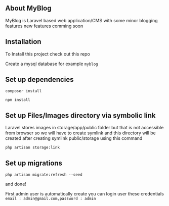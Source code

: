 ## About MyBlog

MyBlog is Laravel based web application/CMS with some minor blogging features new features comming soon


## Installation

To Install this project check out this repo

Create a mysql database for example `myblog`

## Set up dependencies

`composer install`

`npm install`

## Set up Files/Images directory via symbolic link

Laravel stores images in storage/app/public folder but that is not accessible from browser so we will have to create symlink and this directory will be created after creating symlink public/storage using this command

`php artisan storage:link` 

## Set up migrations

`php artisan migrate:refresh --seed`

and done!

First admin user is automatically create you can login user these credentials
`email : admin@gmail.com,password : admin`